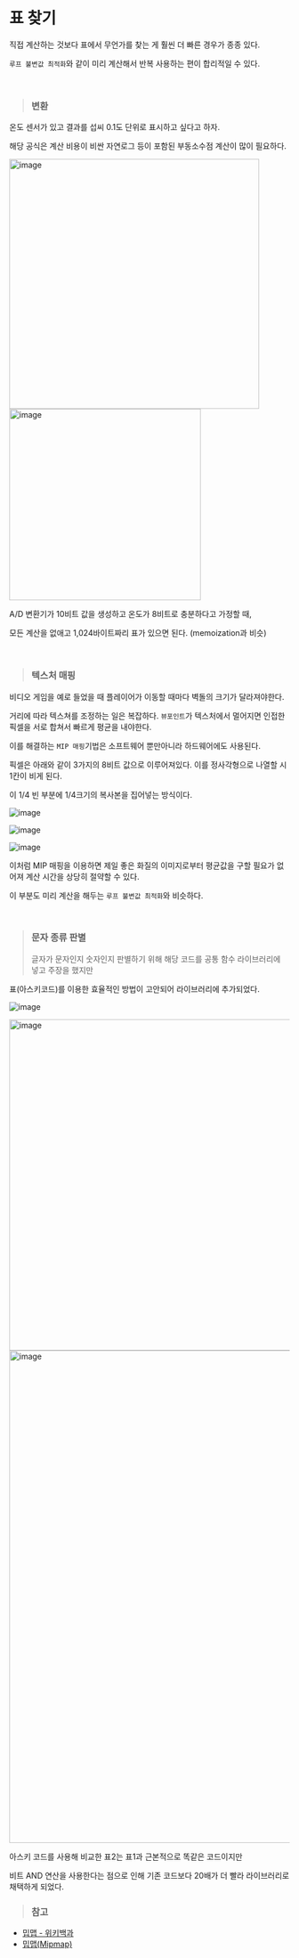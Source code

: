 # 표 찾기

직접 계산하는 것보다 표에서 무언가를 찾는 게 훨씬 더 빠른 경우가 종종 있다.

`루프 불변값 최적화`와 같이 미리 계산해서 반복 사용하는 편이 합리적일 수 있다.

<br>

> ### 변환

온도 센서가 있고 결과를 섭씨 0.1도 단위로 표시하고 싶다고 하자.

해당 공식은 계산 비용이 비싼 자연로그 등이 포함된 부동소수점 계산이 많이 필요하다.

<img width="449" alt="image" src="https://user-images.githubusercontent.com/91880235/180996329-59633ed5-4602-4ec2-a905-37e6beedc159.png">

<img width="344" alt="image" src="https://user-images.githubusercontent.com/91880235/180996636-3e5f993f-ac1d-4ef8-9cbb-05329a4ba967.png">

A/D 변환기가 10비트 값을 생성하고 온도가 8비트로 충분하다고 가정할 때,

모든 계산을 없애고 1,024바이트짜리 표가 있으면 된다. (memoization과 비슷)

<br>

> ### 텍스처 매핑

비디오 게임을 예로 들었을 때 플레이어가 이동할 때마다 벽돌의 크기가 달라져야한다.

거리에 따라 텍스쳐를 조정하는 일은 복잡하다. `뷰포인트`가 텍스처에서 멀어지면 인접한 픽셀을 서로 합쳐서 빠르게 평균을 내야한다.

이를 해결하는 `MIP 매핑`기법은 소프트웨어 뿐만아니라 하드웨어에도 사용된다.

픽셀은 아래와 같이 3가지의 8비트 값으로 이루어져있다. 이를 정사각형으로 나열할 시 1칸이 비게 된다.

이 1/4 빈 부분에 1/4크기의 복사본을 집어넣는 방식이다.

![image](https://user-images.githubusercontent.com/91880235/183270624-fe7e75c2-3c99-4132-aa63-6d679b6faae7.png)

![image](https://user-images.githubusercontent.com/91880235/183270616-937ff131-629f-4908-9bb3-77ac78df7e9b.png)

![image](https://user-images.githubusercontent.com/91880235/183270619-30a72527-9926-411f-a1f6-499c27eaf7ed.png)


이처럼 MIP 매핑을 이용하면 제일 좋은 화질의 이미지로부터 평균값을 구할 필요가 없어져
계산 시간을 상당히 절약할 수 있다.

이 부분도 미리 계산을 해두는 `루프 불변값 최적화`와 비슷하다.

<br>

> ### 문자 종류 판별
>
> 글자가 문자인지 숫자인지 판별하기 위해 해당 코드를 공통 함수 라이브러리에 넣고 주장을 했지만

표(아스키코드)를 이용한 효율적인 방법이 고안되어 라이브러리에 추가되었다.

![image](https://user-images.githubusercontent.com/91880235/183270627-c924deae-0700-4e8f-b002-b142a4c38a7e.png)

<img width="595" alt="image" src="https://user-images.githubusercontent.com/91880235/180999744-a648f5c8-ec26-43f4-a458-7132830dcb11.png">

<img width="885" alt="image" src="https://user-images.githubusercontent.com/91880235/180999868-d0055c1d-feec-4425-8e35-8c01598a6cbc.png">

아스키 코드를 사용해 비교한 표2는 표1과 근본적으로 똑같은 코드이지만

비트 AND 연산을 사용한다는 점으로 인해
기존 코드보다 20배가 더 빨라 라이브러리로 채택하게 되었다.

> ### 참고

- [밉맵 - 위키백과](https://ko.wikipedia.org/wiki/%EB%B0%89%EB%A7%B5)
- [밉맵(Mipmap)](https://drehzr.tistory.com/666)
